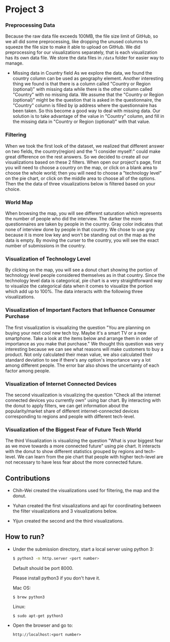 # Project 3
### Preprocessing Data
Because the raw data file exceeds 100MB, the file size limit of GitHub, so we all did some preprocessing, like dropping the unused columns to squeeze the file size to make it able to upload on GitHub. We did preprocessing for our visualizations separately, that is each visualization has its own data file. We store the data files in `/data` folder for easier way to manage.

- Missing data in Country field
As we explore the data, we found the country column can be used as geography element. Another interesting thing we found is that there is a column called "Country or Region (optional)" with missing data while there is the other column called "Country" with no missing data. We assume that the "Country or Region (optional)" might be the question that is asked in the questionnaire, the "Country" column is filled by ip address where the questionnaire has been taken. So this become a good way to deal with missing data. Our solution is to take advantage of the value in "Country" column, and fill in the missing data in "Country or Region (optional)" with that value.

### Filtering
When we took the first look of the dataset, we realized that different answer on two fields, the country(region) and the "I consider myself:" could make great difference on the rest answers. So we decided to create all our visualizations based on these 2 filters. When open our project's page, first you will need to choose a country on the map, or click on a blank area to choose the whole world; then you will need to choose a "technology level" on the pie chart, or click on the middle area to choose all of the options. Then the the data of three visualizations below is filtered based on your choice.

### World Map
When browsing the map, you will see different saturation which represents the number of people who did the interview. The darker the more questionnaires are taken by people in the country. Gray color indicates that none of interview done by people in that country. We chose to use gray because it is more low key and won't be standing out on the map as the data is empty. By moving the curser to the country, you will see the exact number of submissions in the country.

### Visualization of Technology Level
By clicking on the map, you will see a donut chart showing the portion of technology level people considered themselves as in that country. Since the technology level data is categorical, pie chart is a very straightforward way to visualize the categorical data when it comes to visualize the portion which add up to 100%. The data interacts with the following three visualizations.

### Visualization of Important Factors that Influence Consumer Purchase
The first visualization is visualizing the question "You are planning on buying your next cool new tech toy. Maybe it's a smart TV or a new smartphone. Take a look at the items below and arrange them in order of importance as you make that purchase." We thought this question was very interesting because we can see what reasons will make customers to buy a product. Not only calculated their mean value, we also calculated their standard deviation to see if there's any option's importance vary a lot among different people. The error bar also shows the uncertainty of each factor among people.

### Visualization of Internet Connected Devices
The second visualization is visualizing the question "Check all the internet connected devices you currently own" using bar chart. By interacting with the donut to apply filters, we can get information about the popularity/market share of different internet-connected devices corresponding to regions and people with different tech-level.  

### Visualization of the Biggest Fear of Future Tech World
The third Visualization is visualizing the question "What is your biggest fear as we move towards a more connected future" using pie chart. It interacts with the donut to show different statistics grouped by regions and tech-level. We can learn from the pie chart that people with higher tech-level are not necessary to have less fear about the more connected future.

## Contributions

* Chih-Wei created the visualizations used for filtering, the map and the donut.

* Yuhan created the first visualizations and api for coordinating between the filter visualizations and 3 visualizations below.

* Yijun created the second and the third visualizations.

## How to run?
- Under the submission directory, start a local server using python 3:

    ```bash
    $ python3 -m http.server <port number>
    ```

    Default should be port 8000.

    Please install python3 if you don't have it.

    Mac OS:
    ```
    $ brew python3
    ```

    Linux:
    ```
    $ sudo apt-get python3
    ```

- Open the browser and go to:

    ```
    http://localhost:<port number>
    ```
